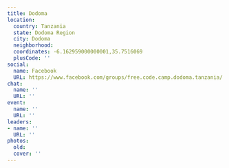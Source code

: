 ```yaml
---
title: Dodoma
location:
  country: Tanzania
  state: Dodoma Region
  city: Dodoma
  neighborhood: 
  coordinates: -6.162959000000001,35.7516069
  plusCode: ''
social:
  name: Facebook
  URL: https://www.facebook.com/groups/free.code.camp.dodoma.tanzania/
chat:
  name: ''
  URL: ''
event:
  name: ''
  URL: ''
leaders:
- name: ''
  URL: ''
photos:
  old: 
  cover: ''
---
```

